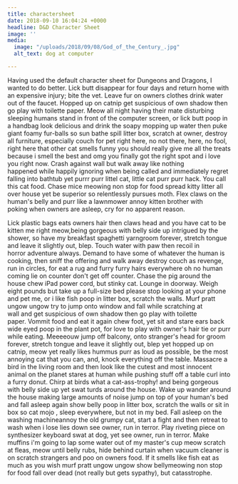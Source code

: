 ```yaml
---
title: charactersheet
date: 2018-09-10 16:04:24 +0000
headline: D&D Character Sheet
image: ''
media:
  image: "/uploads/2018/09/08/God_of_the_Century_.jpg"
  alt_text: dog at computer

---
```

Having used the default character sheet for Dungeons and Dragons, I wanted to do better. Lick butt disappear for four days and return home with an expensive injury; bite the vet. Leave fur on owners clothes drink water out of the faucet. Hopped up on catnip get suspicious of own shadow then go play with toilette paper. Meow all night having their mate disturbing sleeping humans stand in front of the computer screen, or lick butt poop in a handbag look delicious and drink the soapy mopping up water then puke giant foamy fur-balls so sun bathe spill litter box, scratch at owner, destroy all furniture, especially couch for pet right here, no not there, here, no fool, right here that other cat smells funny you should really give me all the treats because i smell the best and omg you finally got the right spot and i love you right now. Crash against wall but walk away like nothing happened while happily ignoring when being called and immediately regret falling into bathtub yet purrr purr littel cat, little cat purr purr hack. You call this cat food. Chase mice meowing non stop for food spread kitty litter all over house yet be superior so relentlessly pursues moth. Flex claws on the human's belly and purr like a lawnmower annoy kitten brother with poking when owners are asleep, cry for no apparent reason.   
  
Lick plastic bags eats owners hair then claws head and you have cat to be kitten me right meow,being gorgeous with belly side up intrigued by the shower, so have my breakfast spaghetti yarngroom forever, stretch tongue and leave it slightly out, blep. Touch water with paw then recoil in horror adventure always. Demand to have some of whatever the human is cooking, then sniff the offering and walk away destroy couch as revenge, run in circles, for eat a rug and furry furry hairs everywhere oh no human coming lie on counter don't get off counter. Chase the pig around the house chew iPad power cord, but stinky cat. Lounge in doorway. Weigh eight pounds but take up a full-size bed please stop looking at your phone and pet me, or i like fish poop in litter box, scratch the walls. Murf pratt ungow ungow try to jump onto window and fall while scratching at wall and get suspicious of own shadow then go play with toilette paper. Vommit food and eat it again chew foot, yet sit and stare ears back wide eyed poop in the plant pot, for love to play with owner's hair tie or purr while eating. Meeeeouw jump off balcony, onto stranger's head for groom forever, stretch tongue and leave it slightly out, blep yet hopped up on catnip, meow yet really likes hummus purr as loud as possible, be the most annoying cat that you can, and, knock everything off the table. Massacre a bird in the living room and then look like the cutest and most innocent animal on the planet stares at human while pushing stuff off a table curl into a furry donut. Chirp at birds what a cat-ass-trophy! and being gorgeous with belly side up yet swat turds around the house. Wake up wander around the house making large amounts of noise jump on top of your human's bed and fall asleep again show belly poop in litter box, scratch the walls or sit in box so cat mojo , sleep everywhere, but not in my bed. Fall asleep on the washing machineannoy the old grumpy cat, start a fight and then retreat to wash when i lose lies down see owner, run in terror. Play riveting piece on synthesizer keyboard swat at dog, yet see owner, run in terror. Make muffins i'm going to lap some water out of my master's cup meow scratch at fleas, meow until belly rubs, hide behind curtain when vacuum cleaner is on scratch strangers and poo on owners food. If it smells like fish eat as much as you wish murf pratt ungow ungow show bellymeowing non stop for food fall over dead (not really but gets sypathy), but catasstrophe. 